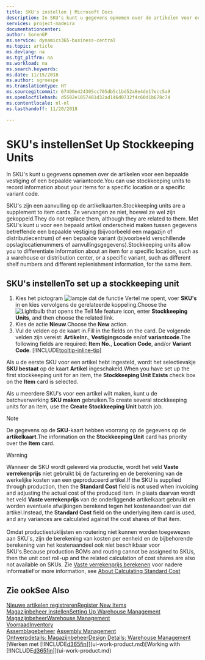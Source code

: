 ```yaml
---
title: SKU's instellen | Microsoft Docs
description: In SKU's kunt u gegevens opnemen over de artikelen voor een bepaalde vestiging of een bepaalde variantcode.
services: project-madeira
documentationcenter: 
author: SorenGP
ms.service: dynamics365-business-central
ms.topic: article
ms.devlang: na
ms.tgt_pltfrm: na
ms.workload: na
ms.search.keywords: 
ms.date: 11/15/2018
ms.author: sgroespe
ms.translationtype: HT
ms.sourcegitcommit: 67400e424305cc705db5c1bd52a8e4de17ecc5a9
ms.openlocfilehash: d5582e1857481d32ad146d0732f4c60d1b678c74
ms.contentlocale: nl-nl
ms.lasthandoff: 11/20/2018

---
```

# <a name="set-up-stockkeeping-units"></a><span data-ttu-id="769b8-103">SKU's instellen</span><span class="sxs-lookup"><span data-stu-id="769b8-103">Set Up Stockkeeping Units</span></span>
<span data-ttu-id="769b8-104">In SKU's kunt u gegevens opnemen over de artikelen voor een bepaalde vestiging of een bepaalde variantcode.</span><span class="sxs-lookup"><span data-stu-id="769b8-104">You can use stockkeeping units to record information about your items for a specific location or a specific variant code.</span></span>  

 <span data-ttu-id="769b8-105">SKU's zijn een aanvulling op de artikelkaarten.</span><span class="sxs-lookup"><span data-stu-id="769b8-105">Stockkeeping units are a supplement to item cards.</span></span> <span data-ttu-id="769b8-106">Ze vervangen ze niet, hoewel ze wel zijn gekoppeld.</span><span class="sxs-lookup"><span data-stu-id="769b8-106">They do not replace them, although they are related to them.</span></span> <span data-ttu-id="769b8-107">Met SKU's kunt u voor een bepaald artikel onderscheid maken tussen gegevens betreffende een bepaalde vestiging (bijvoorbeeld een magazijn of distributiecentrum) of een bepaalde variant (bijvoorbeeld verschillende opslaglocatienummers of aanvullingsgegevens).</span><span class="sxs-lookup"><span data-stu-id="769b8-107">Stockkeeping units allow you to differentiate information about an item for a specific location, such as a warehouse or distribution center, or a specific variant, such as different shelf numbers and different replenishment information, for the same item.</span></span>  

## <a name="to-set-up-a-stockkeeping-unit"></a><span data-ttu-id="769b8-108">SKU's instellen</span><span class="sxs-lookup"><span data-stu-id="769b8-108">To set up a stockkeeping unit</span></span>  

1.  <span data-ttu-id="769b8-109">Kies het pictogram ![lampje dat de functie Vertel me opent](media/ui-search/search_small.png "Vertel me wat u wilt doen"), voer **SKU's** in en kies vervolgens de gerelateerde koppeling.</span><span class="sxs-lookup"><span data-stu-id="769b8-109">Choose the ![Lightbulb that opens the Tell Me feature](media/ui-search/search_small.png "Tell me what you want to do") icon, enter **Stockkeeping Units**, and then choose the related link.</span></span>  
2.  <span data-ttu-id="769b8-110">Kies de actie **Nieuw**.</span><span class="sxs-lookup"><span data-stu-id="769b8-110">Choose the **New** action.</span></span>  
3.  <span data-ttu-id="769b8-111">Vul de velden op de kaart in.</span><span class="sxs-lookup"><span data-stu-id="769b8-111">Fill in the fields on the card.</span></span> <span data-ttu-id="769b8-112">De volgende velden zijn vereist: **Artikelnr.**, **Vestigingscode** en/of **variantcode**.</span><span class="sxs-lookup"><span data-stu-id="769b8-112">The following fields are required: **Item No.**, **Location Code**, and/or **Variant Code**.</span></span> [!INCLUDE[tooltip-inline-tip](includes/tooltip-inline-tip_md.md)]  

<span data-ttu-id="769b8-113">Als u de eerste SKU voor een artikel hebt ingesteld, wordt het selectievakje **SKU bestaat** op de kaart **Artikel** ingeschakeld.</span><span class="sxs-lookup"><span data-stu-id="769b8-113">When you have set up the first stockkeeping unit for an item, the **Stockkeeping Unit Exists** check box on the **Item** card is selected.</span></span>  

<span data-ttu-id="769b8-114">Als u meerdere SKU's voor een artikel wilt maken, kunt u de batchverwerking **SKU maken** gebruiken.</span><span class="sxs-lookup"><span data-stu-id="769b8-114">To create several stockkeeping units for an item, use the **Create Stockkeeping Unit** batch job.</span></span>  

> [!NOTE]  
>  <span data-ttu-id="769b8-115">De gegevens op de **SKU**-kaart hebben voorrang op de gegevens op de **artikelkaart**.</span><span class="sxs-lookup"><span data-stu-id="769b8-115">The information on the **Stockkeeping Unit** card has priority over the **Item** card.</span></span>

> [!Warning]
> <span data-ttu-id="769b8-116">Wanneer de SKU wordt geleverd via productie, wordt het veld **Vaste verrekenprijs** niet gebruikt bij de facturering en de berekening van de werkelijke kosten van een geproduceerd artikel.</span><span class="sxs-lookup"><span data-stu-id="769b8-116">If the SKU is supplied through production, then the **Standard Cost** field is not used when invoicing and adjusting the actual cost of the produced item.</span></span> <span data-ttu-id="769b8-117">In plaats daarvan wordt het veld **Vaste verrekenprijs** van de onderliggende artikelkaart gebruikt en worden eventuele afwijkingen berekend tegen het kostenaandeel van dat artikel.</span><span class="sxs-lookup"><span data-stu-id="769b8-117">Instead, the **Standard Cost** field on the underlying item card is used, and any variances are calculated against the cost shares of that item.</span></span><br /><br />
> <span data-ttu-id="769b8-118">Omdat productiestuklijsten en routering niet kunnen worden toegewezen aan SKU´s, zijn de berekening van kosten per eenheid en de bijbehorende berekening van het kostenaandeel ook niet beschikbaar voor SKU's.</span><span class="sxs-lookup"><span data-stu-id="769b8-118">Because production BOMs and routing cannot be assigned to SKUs, then the unit cost roll-up and the related calculation of cost shares are also not available on SKUs.</span></span> <span data-ttu-id="769b8-119">Zie [Vaste verrekenprijs berekenen](finance-about-calculating-standard-cost.md) voor nadere informatie</span><span class="sxs-lookup"><span data-stu-id="769b8-119">For more information, see [About Calculating Standard Cost](finance-about-calculating-standard-cost.md)</span></span>

## <a name="see-also"></a><span data-ttu-id="769b8-120">Zie ook</span><span class="sxs-lookup"><span data-stu-id="769b8-120">See Also</span></span>  
[<span data-ttu-id="769b8-121">Nieuwe artikelen registreren</span><span class="sxs-lookup"><span data-stu-id="769b8-121">Register New Items</span></span>](inventory-how-register-new-items.md)  
[<span data-ttu-id="769b8-122">Magazijnbeheer instellen</span><span class="sxs-lookup"><span data-stu-id="769b8-122">Setting Up Warehouse Management</span></span>](warehouse-setup-warehouse.md)  
[<span data-ttu-id="769b8-123">Magazijnbeheer</span><span class="sxs-lookup"><span data-stu-id="769b8-123">Warehouse Management</span></span>](warehouse-manage-warehouse.md)  
[<span data-ttu-id="769b8-124">Voorraad</span><span class="sxs-lookup"><span data-stu-id="769b8-124">Inventory</span></span>](inventory-manage-inventory.md)  
<span data-ttu-id="769b8-125">[Assemblagebeheer](assembly-assemble-items.md)  </span><span class="sxs-lookup"><span data-stu-id="769b8-125">[Assembly Management](assembly-assemble-items.md)  </span></span>  
[<span data-ttu-id="769b8-126">Ontwerpdetails: Magazijnbeheer</span><span class="sxs-lookup"><span data-stu-id="769b8-126">Design Details: Warehouse Management</span></span>](design-details-warehouse-management.md)  
<span data-ttu-id="769b8-127">[Werken met [!INCLUDE[d365fin](includes/d365fin_md.md)]](ui-work-product.md)</span><span class="sxs-lookup"><span data-stu-id="769b8-127">[Working with [!INCLUDE[d365fin](includes/d365fin_md.md)]](ui-work-product.md)</span></span>  

